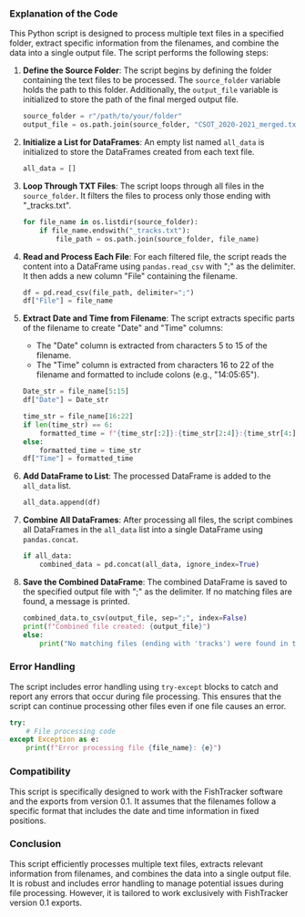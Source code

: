 ### Explanation of the Code

This Python script is designed to process multiple text files in a specified folder, extract specific information from the filenames, and combine the data into a single output file. The script performs the following steps:

1. **Define the Source Folder**:
   The script begins by defining the folder containing the text files to be processed. The `source_folder` variable holds the path to this folder. Additionally, the `output_file` variable is initialized to store the path of the final merged output file.

   ```python
   source_folder = r"/path/to/your/folder"
   output_file = os.path.join(source_folder, "CSOT_2020-2021_merged.txt")
   ```

2. **Initialize a List for DataFrames**:
   An empty list named `all_data` is initialized to store the DataFrames created from each text file.

   ```python
   all_data = []
   ```

3. **Loop Through TXT Files**:
   The script loops through all files in the `source_folder`. It filters the files to process only those ending with "_tracks.txt".

   ```python
   for file_name in os.listdir(source_folder):
       if file_name.endswith("_tracks.txt"):
           file_path = os.path.join(source_folder, file_name)
   ```

4. **Read and Process Each File**:
   For each filtered file, the script reads the content into a DataFrame using `pandas.read_csv` with ";" as the delimiter. It then adds a new column "File" containing the filename.

   ```python
   df = pd.read_csv(file_path, delimiter=";")
   df["File"] = file_name
   ```

5. **Extract Date and Time from Filename**:
   The script extracts specific parts of the filename to create "Date" and "Time" columns:
   - The "Date" column is extracted from characters 5 to 15 of the filename.
   - The "Time" column is extracted from characters 16 to 22 of the filename and formatted to include colons (e.g., "14:05:65").

   ```python
   Date_str = file_name[5:15]
   df["Date"] = Date_str

   time_str = file_name[16:22]
   if len(time_str) == 6:
       formatted_time = f"{time_str[:2]}:{time_str[2:4]}:{time_str[4:]}"
   else:
       formatted_time = time_str
   df["Time"] = formatted_time
   ```

6. **Add DataFrame to List**:
   The processed DataFrame is added to the `all_data` list.

   ```python
   all_data.append(df)
   ```

7. **Combine All DataFrames**:
   After processing all files, the script combines all DataFrames in the `all_data` list into a single DataFrame using `pandas.concat`.

   ```python
   if all_data:
       combined_data = pd.concat(all_data, ignore_index=True)
   ```

8. **Save the Combined DataFrame**:
   The combined DataFrame is saved to the specified output file with ";" as the delimiter. If no matching files are found, a message is printed.

   ```python
   combined_data.to_csv(output_file, sep=";", index=False)
   print(f"Combined file created: {output_file}")
   else:
       print("No matching files (ending with 'tracks') were found in the folder.")
   ```

### Error Handling
The script includes error handling using `try-except` blocks to catch and report any errors that occur during file processing. This ensures that the script can continue processing other files even if one file causes an error.

```python
try:
    # File processing code
except Exception as e:
    print(f"Error processing file {file_name}: {e}")
```

### Compatibility
This script is specifically designed to work with the FishTracker software and the exports from version 0.1. It assumes that the filenames follow a specific format that includes the date and time information in fixed positions.

### Conclusion
This script efficiently processes multiple text files, extracts relevant information from filenames, and combines the data into a single output file. It is robust and includes error handling to manage potential issues during file processing. However, it is tailored to work exclusively with FishTracker version 0.1 exports.

